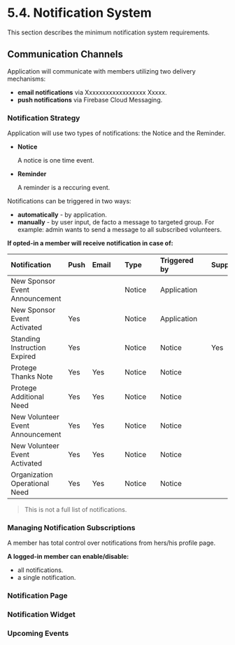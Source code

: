 # 5.4. Notification System

This section describes the minimum notification system requirements.

## Communication Channels

Application will communicate with members utilizing two delivery mechanisms:

* **email notifications** via Xxxxxxxxxxxxxxxxxx Xxxxx.
* **push notifications** via Firebase Cloud Messaging.

### Notification Strategy

Application will use two types of notifications: the Notice and the Reminder.

* **Notice**

  A notice is one time event.

* **Reminder**

  A reminder is a reccuring event.

Notifications can be triggered in two ways:

* **automatically** - by application.
* **manually** - by user input, de facto a message to targeted group. For example: admin wants to send a message to all subscribed volunteers.

**If opted-in a member will receive notification in case of:**

| Notification | Push | Email |  | Type |  | Triggered by |  | Supporter | Sponsor | Volunteer |
| :--- | :--- | :--- | :--- | :--- | :--- | :--- | :--- | :--- | :--- | :--- |
| New Sponsor Event Announcement |  |  |  | Notice |  | Application |  |  | Yes |  |
| New Sponsor Event Activated | Yes |  |  | Notice |  | Application |  |  | Yes |  |
| Standing Instruction Expired | Yes |  |  | Notice |  | Notice |  | Yes | Yes |  |
| Protege Thanks Note | Yes | Yes |  | Notice |  | Notice |  |  | Yes |  |
| Protege Additional Need | Yes | Yes |  | Notice |  | Notice |  |  | Yes |  |
| New Volunteer Event Announcement | Yes | Yes |  | Notice |  | Notice |  |  |  | Yes |
| New Volunteer Event Activated | Yes | Yes |  | Notice |  | Notice |  |  |  | Yes |
| Organization Operational Need | Yes | Yes |  | Notice |  | Notice |  |  |  | Yes |

> This is not a full list of notifications.

### Managing Notification Subscriptions

A member has total control over notifications from hers/his profile page.

**A logged-in member can enable/disable:**

* all notifications.
* a single notification.

### Notification Page

### Notification Widget

### Upcoming Events

